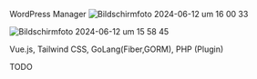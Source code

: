 WordPress Manager
![Bildschirmfoto 2024-06-12 um 16 00 33](https://github.com/ashba22/wordpress_manager/assets/8026183/f7dff855-9ff6-496d-9cbe-ba8cbf89e62f)

![Bildschirmfoto 2024-06-12 um 15 58 45](https://github.com/ashba22/wordpress_manager/assets/8026183/f687a342-fab5-4c63-9159-0d36f8dfc8e2)


Vue.js, Tailwind CSS, GoLang(Fiber,GORM), PHP (Plugin)

TODO
